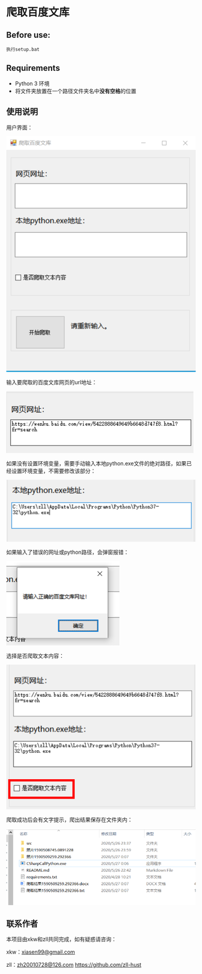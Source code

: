 # 爬取百度文库

## Before use:

```python
执行setup.bat
```

## Requirements

- Python 3 环境
- 将文件夹放置在一个路径文件夹名中**没有空格**的位置

## 使用说明

用户界面：

![1](.\img\1.png)

输入要爬取的百度文库网页的url地址：

![2](.\img\2.png)

如果没有设置环境变量，需要手动输入本地python.exe文件的绝对路径，如果已经设置环境变量，不需要修改该部分：

![3](.\img\3.png)

如果输入了错误的网址或python路径，会弹窗报错：

![4](.\img\5.png)

选择是否爬取文本内容：

![4](.\img\4.png)

爬取成功后会有文字提示，爬出结果保存在文件夹内：

![6](.\img\6.png)


## 联系作者

本项目由xkw和zll共同完成，如有疑惑请咨询：

xkw：xiasen99@gmail.com  

zll：zh20010728@126.com   https://github.com/zll-hust


